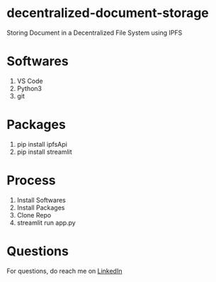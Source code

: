 # decentralized-document-storage
Storing Document in a Decentralized File System using IPFS

# Softwares
1. VS Code
2. Python3
3. git

# Packages
1. pip install ipfsApi
2. pip install streamlit

# Process
1. Install Softwares
2. Install Packages
3. Clone Repo
4. streamlit run app.py

# Questions
For questions, do reach me on <a href="https://linkedin.com/in/MadhuPIoT">LinkedIn</a>
